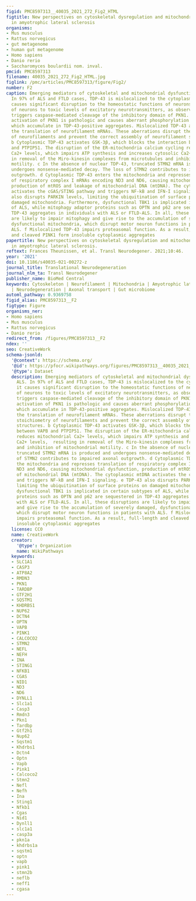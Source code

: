 ```yaml
---
figid: PMC8597313__40035_2021_272_Fig2_HTML
figtitle: New perspectives on cytoskeletal dysregulation and mitochondrial mislocalization
  in amyotrophic lateral sclerosis
organisms:
- Mus musculus
- Rattus norvegicus
- gut metagenome
- human gut metagenome
- Homo sapiens
- Danio rerio
- Saccharomyces boulardii nom. inval.
pmcid: PMC8597313
filename: 40035_2021_272_Fig2_HTML.jpg
figlink: /pmc/articles/PMC8597313/figure/Fig2/
number: F2
caption: Emerging mediators of cytoskeletal and mitochondrial dysfunction in ALS.
  In 97% of ALS and FTLD cases, TDP-43 is mislocalized to the cytoplasm, where it
  causes significant disruption to the homeostatic functions of neurons. a Exposure
  of neurons to toxic levels of excitatory neurotransmitters, as observed in ALS,
  triggers caspase-mediated cleavage of the inhibitory domain of PKN1. Constitutive
  activation of PKN1 is pathologic and causes aberrant phosphorylation of neurofilaments,
  which accumulate in TDP-43-positive aggregates. Mislocalized TDP-43 also represses
  the translation of neurofilament mRNAs. These aberrations disrupt the correct stoichiometry
  of neurofilaments and prevent the correct assembly of neurofilament structures.
  b Cytoplasmic TDP-43 activates GSK-3β, which blocks the interaction between VAPB
  and PTPIP51. The disruption of the ER-mitochondria calcium cycling reduces mitochondrial
  Ca2+ levels, which impairs ATP synthesis and increases cytosolic Ca2+ levels,  resulting
  in removal of the Miro-kinesin complexes from microtubules and inhibition of mitochondrial
  motility. c In the absence of nuclear TDP-43, truncated STMN2 mRNA is produced and
  undergoes nonsense-mediated decay. The loss of STMN2 contributes to impaired axonal
  outgrowth. d Cytoplasmic TDP-43 enters the mitochondria and represses translation
  of respiratory complex I mRNAs encoding ND3 and ND6, causing mitochondrial dysfunction,
  production of mtROS and leakage of mitochondrial DNA (mtDNA). The cytoplasmic mtDNA
  activates the cGAS/STING pathway and triggers NF-kB and IFN-I signaling. e TDP-43
  also disrupts PARKIN levels, limiting the ubiquitination of surface proteins on
  damaged mitochondria. Furthermore, dysfunctional TBK1 is implicated in certain subtypes
  of ALS, while mitophagy adaptor proteins such as OPTN and p62 are sequestered in
  TDP-43 aggregates in individuals with ALS or FTLD-ALS. In all, these disruptions
  are likely to impair mitophagy and give rise to the accumulation of severely damaged,
  dysfunctional mitochondria, which disrupt motor neuron functions in patients with
  ALS. f Mislocalized TDP-43 impairs proteasomal function. As a result, full-length
  and cleaved PINK1 form insoluble cytoplasmic aggregates
papertitle: New perspectives on cytoskeletal dysregulation and mitochondrial mislocalization
  in amyotrophic lateral sclerosis.
reftext: Frances Theunissen, et al. Transl Neurodegener. 2021;10:46.
year: '2021'
doi: 10.1186/s40035-021-00272-z
journal_title: Translational Neurodegeneration
journal_nlm_ta: Transl Neurodegener
publisher_name: BioMed Central
keywords: Cytoskeleton | Neurofilament | Mitochondria | Amyotrophic lateral sclerosis
  | Neurodegeneration | Axonal transport | Gut microbiome
automl_pathway: 0.9369758
figid_alias: PMC8597313__F2
figtype: Figure
organisms_ner:
- Homo sapiens
- Mus musculus
- Rattus norvegicus
- Danio rerio
redirect_from: /figures/PMC8597313__F2
ndex: ''
seo: CreativeWork
schema-jsonld:
  '@context': https://schema.org/
  '@id': https://pfocr.wikipathways.org/figures/PMC8597313__40035_2021_272_Fig2_HTML.html
  '@type': Dataset
  description: Emerging mediators of cytoskeletal and mitochondrial dysfunction in
    ALS. In 97% of ALS and FTLD cases, TDP-43 is mislocalized to the cytoplasm, where
    it causes significant disruption to the homeostatic functions of neurons. a Exposure
    of neurons to toxic levels of excitatory neurotransmitters, as observed in ALS,
    triggers caspase-mediated cleavage of the inhibitory domain of PKN1. Constitutive
    activation of PKN1 is pathologic and causes aberrant phosphorylation of neurofilaments,
    which accumulate in TDP-43-positive aggregates. Mislocalized TDP-43 also represses
    the translation of neurofilament mRNAs. These aberrations disrupt the correct
    stoichiometry of neurofilaments and prevent the correct assembly of neurofilament
    structures. b Cytoplasmic TDP-43 activates GSK-3β, which blocks the interaction
    between VAPB and PTPIP51. The disruption of the ER-mitochondria calcium cycling
    reduces mitochondrial Ca2+ levels, which impairs ATP synthesis and increases cytosolic
    Ca2+ levels,  resulting in removal of the Miro-kinesin complexes from microtubules
    and inhibition of mitochondrial motility. c In the absence of nuclear TDP-43,
    truncated STMN2 mRNA is produced and undergoes nonsense-mediated decay. The loss
    of STMN2 contributes to impaired axonal outgrowth. d Cytoplasmic TDP-43 enters
    the mitochondria and represses translation of respiratory complex I mRNAs encoding
    ND3 and ND6, causing mitochondrial dysfunction, production of mtROS and leakage
    of mitochondrial DNA (mtDNA). The cytoplasmic mtDNA activates the cGAS/STING pathway
    and triggers NF-kB and IFN-I signaling. e TDP-43 also disrupts PARKIN levels,
    limiting the ubiquitination of surface proteins on damaged mitochondria. Furthermore,
    dysfunctional TBK1 is implicated in certain subtypes of ALS, while mitophagy adaptor
    proteins such as OPTN and p62 are sequestered in TDP-43 aggregates in individuals
    with ALS or FTLD-ALS. In all, these disruptions are likely to impair mitophagy
    and give rise to the accumulation of severely damaged, dysfunctional mitochondria,
    which disrupt motor neuron functions in patients with ALS. f Mislocalized TDP-43
    impairs proteasomal function. As a result, full-length and cleaved PINK1 form
    insoluble cytoplasmic aggregates
  license: CC0
  name: CreativeWork
  creator:
    '@type': Organization
    name: WikiPathways
  keywords:
  - SLC1A1
  - CASP3
  - ATP8A2
  - RMDN3
  - PKN1
  - TARDBP
  - GTF2H1
  - SQSTM1
  - KHDRBS1
  - NUP62
  - DCTN4
  - OPTN
  - VAPB
  - PINK1
  - CALCOCO2
  - STMN2
  - NEFL
  - NEFH
  - INA
  - STING1
  - NFKB1
  - CGAS
  - NID1
  - ND3
  - ND6
  - DYNLL1
  - Slc1a1
  - Casp3
  - Rmdn3
  - Pkn1
  - Tardbp
  - Gtf2h1
  - Nup62
  - Sqstm1
  - Khdrbs1
  - Dctn4
  - Optn
  - Vapb
  - Pink1
  - Calcoco2
  - Stmn2
  - Nefl
  - Nefh
  - Ina
  - Sting1
  - Nfkb1
  - Cgas
  - Nid1
  - Dynll1
  - slc1a1
  - casp3a
  - pkn1a
  - khdrbs1a
  - sqstm1
  - optn
  - vapb
  - pink1
  - stmn2b
  - neflb
  - neff1
  - cgasa
---
```

